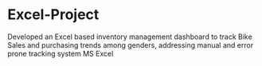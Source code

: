# Excel-Project
Developed an Excel based inventory management dashboard to track Bike Sales and purchasing trends among genders, addressing manual and error prone tracking system
MS Excel
